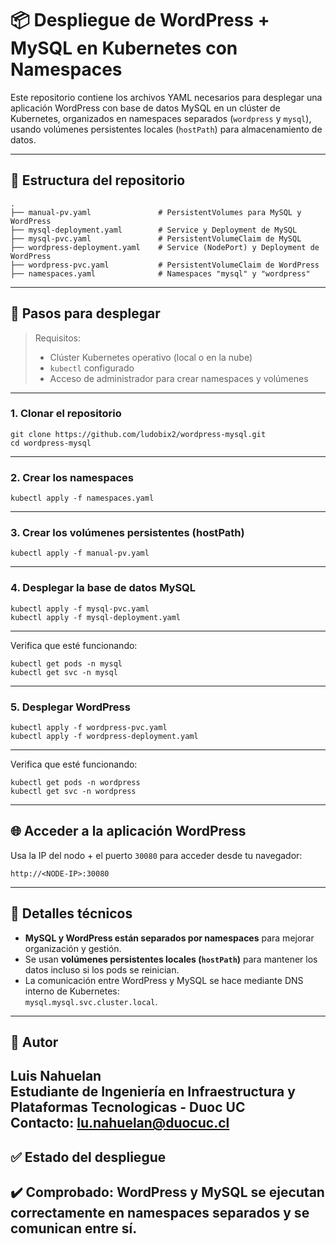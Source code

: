 # 📦 Despliegue de WordPress + MySQL en Kubernetes con Namespaces

Este repositorio contiene los archivos YAML necesarios para desplegar una aplicación WordPress con base de datos MySQL en un clúster de Kubernetes, organizados en namespaces separados (`wordpress` y `mysql`), usando volúmenes persistentes locales (`hostPath`) para almacenamiento de datos.

---
## 📁 Estructura del repositorio
```
.
├── manual-pv.yaml               # PersistentVolumes para MySQL y WordPress
├── mysql-deployment.yaml        # Service y Deployment de MySQL
├── mysql-pvc.yaml               # PersistentVolumeClaim de MySQL
├── wordpress-deployment.yaml    # Service (NodePort) y Deployment de WordPress
├── wordpress-pvc.yaml           # PersistentVolumeClaim de WordPress
├── namespaces.yaml              # Namespaces "mysql" y "wordpress"
```
---

## 🚀 Pasos para desplegar

> Requisitos:
> - Clúster Kubernetes operativo (local o en la nube)
> - `kubectl` configurado
> - Acceso de administrador para crear namespaces y volúmenes
---
### 1. Clonar el repositorio
```
git clone https://github.com/ludobix2/wordpress-mysql.git
cd wordpress-mysql
```
---
### 2. Crear los namespaces
```
kubectl apply -f namespaces.yaml
```
---
### 3. Crear los volúmenes persistentes (hostPath)
```
kubectl apply -f manual-pv.yaml
```
---
### 4. Desplegar la base de datos MySQL
```
kubectl apply -f mysql-pvc.yaml
kubectl apply -f mysql-deployment.yaml
```
---
Verifica que esté funcionando:

```
kubectl get pods -n mysql
kubectl get svc -n mysql
```
---
### 5. Desplegar WordPress

```
kubectl apply -f wordpress-pvc.yaml
kubectl apply -f wordpress-deployment.yaml
```
---
Verifica que esté funcionando:
```
kubectl get pods -n wordpress
kubectl get svc -n wordpress
```
---
## 🌐 Acceder a la aplicación WordPress

Usa la IP del nodo + el puerto `30080` para acceder desde tu navegador:

```
http://<NODE-IP>:30080
```
---
## 🧠 Detalles técnicos

- **MySQL y WordPress están separados por namespaces** para mejorar organización y gestión.
- Se usan **volúmenes persistentes locales (`hostPath`)** para mantener los datos incluso si los pods se reinician.
- La comunicación entre WordPress y MySQL se hace mediante DNS interno de Kubernetes:  
  `mysql.mysql.svc.cluster.local`.
---
## 📌 Autor

**Luis Nahuelan**  
Estudiante de Ingeniería en Infraestructura y Plataformas Tecnologicas - Duoc UC  
Contacto: lu.nahuelan@duocuc.cl
---
## ✅ Estado del despliegue

✔️ Comprobado: WordPress y MySQL se ejecutan correctamente en namespaces separados y se comunican entre sí.
---
